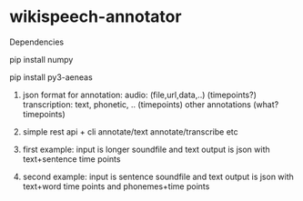 # wikispeech-annotator

Dependencies

pip install numpy

pip install py3-aeneas 



1) json format for annotation:
audio: (file,url,data,..) (timepoints?)
transcription: text, phonetic, .. (timepoints)
other annotations (what? timepoints)

2) simple rest api + cli 
annotate/text
annotate/transcribe
etc

3) first example:
input is longer soundfile and text
output is json with text+sentence time points

4) second example:
input is sentence soundfile and text
output is json with text+word time points and phonemes+time points